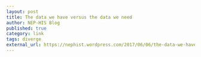 ```yaml
---
layout: post
title: The data we have versus the data we need
author: NEP-HIS Blog
published: true
category: link
tags: diverge
external_url: https://nephist.wordpress.com/2017/06/06/the-data-we-have-vs-the-data-we-need-a-comment-on-the-state-of-the-divergence-debate-part-i/ 
---
```

